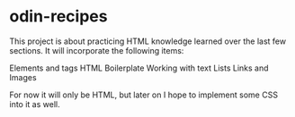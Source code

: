 # odin-recipes
This project is about practicing HTML knowledge learned over the last few sections. It will incorporate the following items:

Elements and tags
HTML Boilerplate
Working with text
Lists
Links and Images

For now it will only be HTML, but later on I hope to implement some CSS into it as well.



